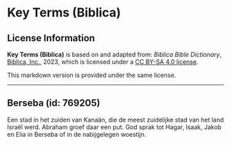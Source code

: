 # Key Terms (Biblica)

## License Information

**Key Terms (Biblica)** is based on and adapted from: _Biblica Bible Dictionary_, [Biblica, Inc.](https://www.biblica.com/), 2023, which is licensed under a [CC BY-SA 4.0 license](https://creativecommons.org/licenses/by-sa/4.0/legalcode.en).

This markdown version is provided under the same license.



--------------------------------

## Berseba (id: 769205)

Een stad in het zuiden van Kanaän, die de meest zuidelijke stad van het land Israël werd. Abraham groef daar een put. God sprak tot Hagar, Isaak, Jakob en Elia in Berseba of in de nabijgelegen woestijn.


